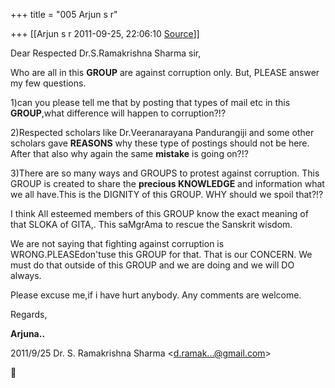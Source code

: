 +++
title = "005 Arjun s r"

+++
[[Arjun s r	2011-09-25, 22:06:10 [Source](https://groups.google.com/g/bvparishat/c/GhyBui3QUTg)]]



Dear Respected Dr.S.Ramakrishna Sharma sir,

  

Who are all in this **GROUP** are against corruption only. But, PLEASE answer my few questions.

1)can you please tell me that by posting that types of mail etc in this **GROUP**,what difference will happen to corruption?!?

2)Respected scholars like Dr.Veeranarayana Pandurangiji and some other scholars gave ****REASONS**** why these type of postings should not be here. After that also why again the same **mistake** is going on?!?

3)There are so many ways and GROUPS to protest against corruption. This GROUP is created to share the **precious KNOWLEDGE** and information what we all have.This is the DIGNITY of this GROUP. WHY should we spoil that?!?

  

I think All esteemed members of this GROUP know the exact meaning of that SLOKA of GITA,. This saMgrAma to rescue the Sanskrit wisdom.

We are not saying that fighting against corruption is WRONG.PLEASEdon'tuse this GROUP for that. That is our CONCERN. We must do that outside of this GROUP and we are doing and we will DO always.

Please excuse me,if i have hurt anybody. Any comments are welcome.

  

Regards,

**Arjuna..**

  

  
  

2011/9/25 Dr. S. Ramakrishna Sharma \<[d.ramak...@gmail.com]()\>



